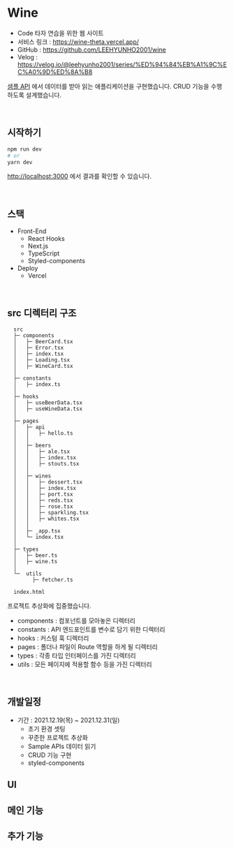 # Wine

- Code 타자 연습을 위한 웹 사이트
- 서비스 링크 : https://wine-theta.vercel.app/
- GitHub : https://github.com/LEEHYUNHO2001/wine
- Velog : https://velog.io/@leehyunho2001/series/%ED%94%84%EB%A1%9C%EC%A0%9D%ED%8A%B8

[샘플 API](https://sampleapis.com/) 에서 데이터를 받아 읽는 애플리케이션을 구현했습니다.
CRUD 기능을 수행하도록 설계했습니다.

<br>

## 시작하기

```bash
npm run dev
# or
yarn dev
```

[http://localhost:3000](http://localhost:3000) 에서 결과를 확인할 수 있습니다.

<br>

## 스택

- Front-End
  - React Hooks
  - Next.js
  - TypeScript
  - Styled-components
- Deploy
  - Vercel

<br>

## src 디렉터리 구조

```
  src
  ├─ components
  │   ├─ BeerCard.tsx
  │   ├─ Error.tsx
  │   ├─ index.tsx
  │   ├─ Loading.tsx
  │   ├─ WineCard.tsx
  │
  ├─ constants
  │   ├─ index.ts
  │
  ├─ hooks
  │   ├─ useBeerData.tsx
  │   ├─ useWineData.tsx
  │
  ├─ pages
  │   ├─ api
  │   │   ├─ hello.ts
  │   │
  │   ├─ beers
  │   │   ├─ ale.tsx
  │   │   ├─ index.tsx
  │   │   ├─ stouts.tsx
  │   │
  │   ├─ wines
  │   │   ├─ dessert.tsx
  │   │   ├─ index.tsx
  │   │   ├─ port.tsx
  │   │   ├─ reds.tsx
  │   │   ├─ rose.tsx
  │   │   ├─ sparkling.tsx
  │   │   ├─ whites.tsx
  │   │
  │   ├─ _app.tsx
  │   └─ index.tsx
  │
  ├─ types
  │   ├─ beer.ts
  │   ├─ wine.ts
  │
  └─  utils
        ├─ fetcher.ts

  index.html
```

프로젝트 추상화에 집중했습니다.

- components : 컴포넌트를 모아놓은 디렉터리
- constants : API 엔드포인트를 변수로 담기 위한 디렉터리
- hooks : 커스텀 훅 디렉터리
- pages : 폴더나 파일이 Route 역할을 하게 될 디렉터리
- types : 각종 타입 인터페이스를 가진 디렉터리
- utils : 모든 페이지에 적용할 함수 등을 가진 디렉터리

<br>

## 개발일정

- 기간 : 2021.12.19(목) ~ 2021.12.31(일)
  - 초기 환경 셋팅
  - 꾸준한 프로젝트 추상화
  - Sample APIs 데이터 읽기
  - CRUD 기능 구현
  - styled-components

## UI

## 메인 기능

## 추가 기능
